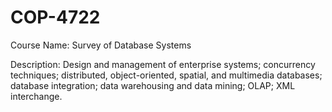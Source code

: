 # COP-4722

Course Name: Survey of Database Systems

Description: Design and management of enterprise systems; concurrency techniques; distributed, object-oriented, spatial, and multimedia databases; database integration; data warehousing and data mining; OLAP; XML interchange.


